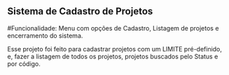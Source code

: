 ## Sistema de Cadastro de Projetos

#Funcionalidade:
Menu com opções de Cadastro, Listagem de projetos e encerramento do sistema.

Esse projeto foi feito para cadastrar projetos com um LIMITE pré-definido, e, fazer a listagem de todos os projetos, projetos buscados pelo Status e por código.
